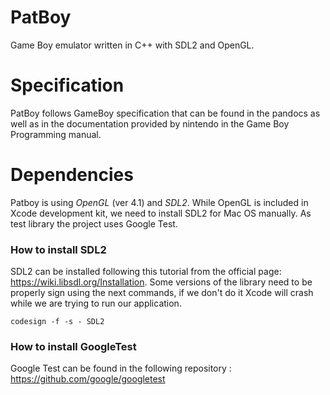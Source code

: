 # PatBoy
Game Boy emulator written in C++ with SDL2 and OpenGL.

# Specification
PatBoy follows GameBoy specification that can be found in the pandocs as well as in the documentation provided by nintendo in the Game Boy Programming manual.

# Dependencies

Patboy is using *OpenGL* (ver 4.1) and *SDL2*. While OpenGL is included in Xcode development kit, we need to install SDL2 for Mac OS manually. As test library the project uses Google Test.

### How to install SDL2

SDL2 can be installed following this tutorial from the official page: https://wiki.libsdl.org/Installation. Some versions of the library need to be properly sign using the next commands, if we don't do it Xcode will crash while we are trying to run our application.

```shell
codesign -f -s - SDL2
```

### How to install GoogleTest

Google Test can be found in the following repository : https://github.com/google/googletest
